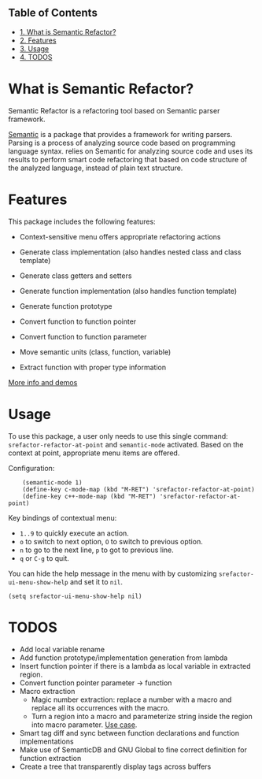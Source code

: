 <div id="table-of-contents">
<h2>Table of Contents</h2>
<div id="text-table-of-contents">
<ul>
<li><a href="#sec-1">1. What is Semantic Refactor?</a></li>
<li><a href="#sec-2">2. Features</a></li>
<li><a href="#sec-3">3. Usage</a></li>
<li><a href="#sec-4">4. TODOS</a></li>
</ul>
</div>
</div>

# What is Semantic Refactor?<a id="sec-1" name="sec-1"></a>

Semantic Refactor is a refactoring tool based on Semantic parser
framework.

[Semantic](https://www.gnu.org/software/emacs/manual/html_node/semantic/index.html#Top) is a package that provides a framework for writing parsers.
Parsing is a process of analyzing source code based on programming
language syntax. relies on Semantic for analyzing source code and uses
its results to perform smart code refactoring that based on code
structure of the analyzed language, instead of plain text structure.

# Features<a id="sec-2" name="sec-2"></a>

This package includes the following features:

-   Context-sensitive menu offers appropriate refactoring actions

-   Generate class implementation (also handles nested class and class template)

-   Generate class getters and setters

-   Generate function implementation (also handles function template)

-   Generate function prototype

-   Convert function to function pointer

-   Convert function to function parameter

-   Move semantic units (class, function, variable)

-   Extract function with proper type information

[More info and demos](srefactor-demos/demos.org)

# Usage<a id="sec-3" name="sec-3"></a>

To use this package, a user only needs to use this single command:
`srefactor-refactor-at-point` and `semantic-mode` activated. Based on
the context at point, appropriate menu items are offered.

Configuration:

```elisp
    (semantic-mode 1)
    (define-key c-mode-map (kbd "M-RET") 'srefactor-refactor-at-point)
    (define-key c++-mode-map (kbd "M-RET") 'srefactor-refactor-at-point)
```

Key bindings of contextual menu:

-   `1..9` to quickly execute an action.
-   `o` to switch to next option, `O` to switch to previous option.
-   `n` to go to the next line, `p` to got to previous line.
-   `q` or `C-g` to quit.

You can hide the help message in the menu with by customizing
`srefactor-ui-menu-show-help` and set it to `nil`.

    (setq srefactor-ui-menu-show-help nil)

# TODOS<a id="sec-4" name="sec-4"></a>

-   Add local variable rename
-   Add function prototype/implementation generation from lambda
-   Insert function pointer if there is a lambda as local variable in
    extracted region.
-   Convert function pointer parameter -> function
-   Macro extraction
    -   Magic number extraction: replace a number with a macro and replace
        all its occurrences with the macro.
    -   Turn a region into a macro and parameterize string inside the
        region into macro parameter. [Use case](https://github.com/torvalds/linux/blob/9a3c4145af32125c5ee39c0272662b47307a8323/drivers/edac/i7core_edac.c#L802).
-   Smart tag diff and sync between function declarations and function
    implementations
-   Make use of SemanticDB and GNU Global to fine correct definition for
    function extraction
-   Create a tree that transparently display tags across buffers
